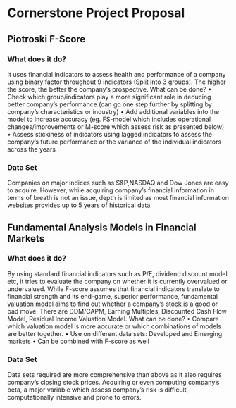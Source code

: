 Cornerstone Project Proposal
==============================

Piotroski F-Score
-----------------
### What does it do?

It uses financial indicators to assess health and performance of a company using binary factor throughout 9 indicators (Split into 3 groups). The higher the score, the better the company’s prospective.
What can be done?
•	Check which group/indicators play a more significant role in deducing better company’s performance (can go one step further by splitting by company’s characteristics or industry)
•	Add additional variables into the model to increase accuracy (eg. FS-model which includes operational changes/improvements or M-score which assess risk as presented below)
•	Assess stickiness of indicators using lagged indicators to assess the company’s future performance or the variance of the individual indicators across the years

### Data Set

Companies on major indices such as S&P,NASDAQ and Dow Jones are easy to acquire. However, while acquiring company’s financial information in terms of breath is not an issue, depth is limited as most financial information websites provides up to 5 years of historical data.


Fundamental Analysis Models in Financial Markets
-----------------

### What does it do?

By using standard financial indicators such as P/E, dividend discount model etc, it tries to evaluate the company on whether it is currently overvalued or undervalued. While F-score assumes that financial indicators translate to financial strength and its end-game, superior performance, fundamental valuation model aims to find out whether a company’s stock is a good or bad move. There are DDM/CAPM, Earning Multiples, Discounted Cash Flow Model, Residual Income Valuation Model.
What can be done?
•	Compare which valuation model is more accurate or which combinations of models are better together.
•	Use on different data sets: Developed and Emerging markets
•	Can be combined with F-score as well

### Data Set

Data sets required are more comprehensive than above as it also requires company’s closing stock prices. Acquiring or even computing company’s beta, a major variable which assess company’s risk is difficult, computationally intensive and prone to errors.
